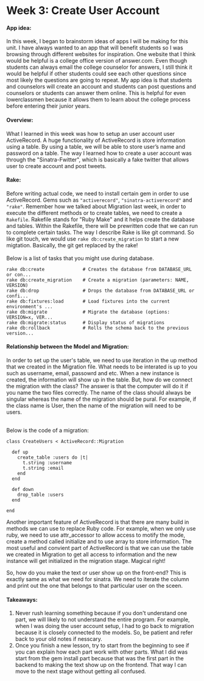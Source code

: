 # Week 3: Create User Account

#### App idea:

In this week, I began to brainstorm ideas of apps I will be making for this unit. I have always wanted to an app that will benefit students so I was browsing through different websites for inspiration. One website that I think would be helpful is a college office version of answer.com. Even though students can always email the college counselor for answers, I still think it would be helpful if other students could see each other questions since most likely the questions are going to repeat. My app idea is that students and counselors will create an account and students can post questions and counselors or students can answer them online. This is helpful for even lowerclassmen because it allows them to learn about the college process before entering their junior years. 

#### Overview:

What I learned in this week was how to setup an user account user ActiveRecord. A huge functionality of ActiveRecord is store information using a table. By using a table, we will be able to store user’s name and password on a table. 
The way I learned how to create a user account was through the "Sinatra-Fwitter", which is basically a fake twitter that allows user to create account and post tweets. 

#### Rake:

Before writing actual code, we need to install certain gem in order to use ActiveRecord. Gems such as `"activerecord"`, `"sinatra-activerecord"` and `"rake"`.
Remember how we talked about Migration last week, in order to execute the different methods or to create tables, we need to create a `Rakefile`. Rakefile stands for "Ruby Make" and it helps create the database and tables. Within the Rakefile, there will be prewritten code that we can run to complete certain tasks. The way I describe Rake is like git command. So like git touch, we would use `rake db:create_migration` to start a new migtation. Basically, the git get replaced by the rake! <br><br>
Below is a list of tasks that you might use during database.

```
rake db:create              # Creates the database from DATABASE_URL or con...
rake db:create_migration    # Create a migration (parameters: NAME, VERSION)
rake db:drop                # Drops the database from DATABASE_URL or confi...
rake db:fixtures:load       # Load fixtures into the current environment's ...
rake db:migrate             # Migrate the database (options: VERSION=x, VER...
rake db:migrate:status      # Display status of migrations
rake db:rollback            # Rolls the schema back to the previous version...
```
#### Relationship between the Model and Migration: 

In order to set up the user's table, we need to use iteration in the up method that we created in the Migration file. What needs to be interated is up to you such as username, email, passowrd and etc. When a new instance is created, the information will show up in the table. But, how do we connect the migration with the class? The answer is that the computer will do it if you name the two files correctly. The name of the class should always be singular whereas the name of the migration should be pural. For example, if the class name is User, then the name of the migration will need to be users.<br><br>

Below is the code of a migration:
```
class CreateUsers < ActiveRecord::Migration

  def up
    create_table :users do |t|
      t.string :username
      t.string :email
    end
  end
  
  def down
    drop_table :users
  end

end
```

Another important feature of ActiveRecord is that there are many build in methods we can use to replace Ruby code. For example, when we only use ruby, we need to use attr_accessor to allow access to motify the mode, create a method called initialize and to use array to store information. The most useful and convient part of ActiveRecord is that we can use the table we created in Migration to get all access to information and the new instance will get initialized in the migration stage. Magical right!

So, how do you make the text or user show up on the front-end? This is exactly same as what we need for sinatra. We need to iterate the column and print out the one that belongs to that particular user on the sceen. 

#### Takeaways:

1. Never rush learning something because if you don't understand one part, we will likely to not understand the entire program. For example, when I was doing the user account setup, I had to go back to migration because it is closely connected to the models. So, be patient and refer back to your old notes if nesscary.
2. Once you finish a new lesson, try to start from the beginning to see if you can explain how each part work with other parts. What I did was start from the gem install part because that was the first part in the backend to making the text show up on the frontend. That way I can move to the next stage without getting all confused. 
